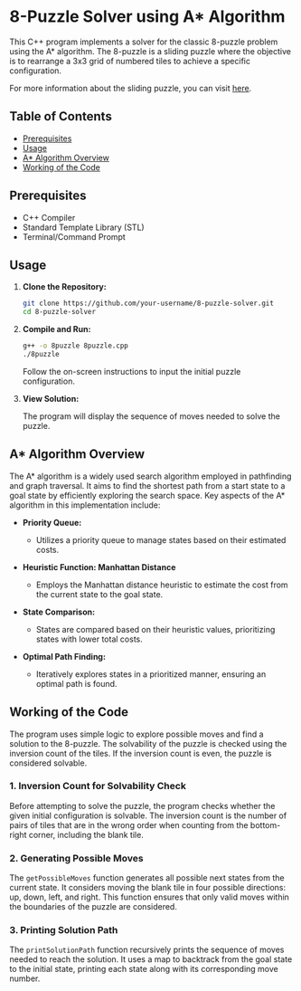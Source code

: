 # 8-Puzzle Solver using A* Algorithm

This C++ program implements a solver for the classic 8-puzzle problem using the A* algorithm. The 8-puzzle is a sliding puzzle where the objective is to rearrange a 3x3 grid of numbered tiles to achieve a specific configuration.

For more information about the sliding puzzle, you can visit [here](https://en.wikipedia.org/wiki/Sliding_puzzle).

## Table of Contents

- [Prerequisites](#prerequisites)
- [Usage](#usage)
- [A* Algorithm Overview](#a-algorithm-overview)
- [Working of the Code](#working-of-the-code)

## Prerequisites

- C++ Compiler
- Standard Template Library (STL)
- Terminal/Command Prompt

## Usage

1. **Clone the Repository:**

    ```bash
    git clone https://github.com/your-username/8-puzzle-solver.git
    cd 8-puzzle-solver
    ```

2. **Compile and Run:**

    ```bash
    g++ -o 8puzzle 8puzzle.cpp
    ./8puzzle
    ```

    Follow the on-screen instructions to input the initial puzzle configuration.

3. **View Solution:**

    The program will display the sequence of moves needed to solve the puzzle.

## A* Algorithm Overview

The A* algorithm is a widely used search algorithm employed in pathfinding and graph traversal. It aims to find the shortest path from a start state to a goal state by efficiently exploring the search space. Key aspects of the A* algorithm in this implementation include:

- **Priority Queue:**
  - Utilizes a priority queue to manage states based on their estimated costs.

- **Heuristic Function: Manhattan Distance**
  - Employs the Manhattan distance heuristic to estimate the cost from the current state to the goal state.

- **State Comparison:**
  - States are compared based on their heuristic values, prioritizing states with lower total costs.

- **Optimal Path Finding:**
  - Iteratively explores states in a prioritized manner, ensuring an optimal path is found.

## Working of the Code

The program uses simple logic to explore possible moves and find a solution to the 8-puzzle. The solvability of the puzzle is checked using the inversion count of the tiles. If the inversion count is even, the puzzle is considered solvable.

### 1. Inversion Count for Solvability Check

Before attempting to solve the puzzle, the program checks whether the given initial configuration is solvable. The inversion count is the number of pairs of tiles that are in the wrong order when counting from the bottom-right corner, including the blank tile.

### 2. Generating Possible Moves

The `getPossibleMoves` function generates all possible next states from the current state. It considers moving the blank tile in four possible directions: up, down, left, and right. This function ensures that only valid moves within the boundaries of the puzzle are considered.

### 3. Printing Solution Path

The `printSolutionPath` function recursively prints the sequence of moves needed to reach the solution. It uses a map to backtrack from the goal state to the initial state, printing each state along with its corresponding move number.
